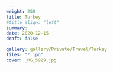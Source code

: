 ```yaml
---
weight: 250
title: Turkey
#title_align: "left"
summary: 
date: 2020-12-15
draft: false

gallery: gallery/Private/Travel/Turkey
files: "*.jpg"
cover: _MG_5929.jpg
---
```

